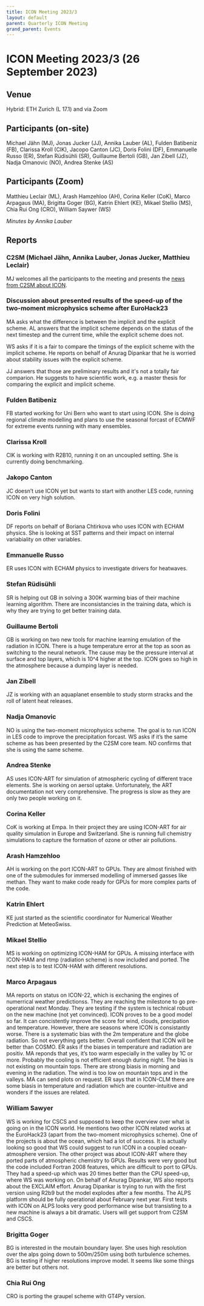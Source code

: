 ```yaml
---
title: ICON Meeting 2023/3
layout: default
parent: Quarterly ICON Meeting
grand_parent: Events
---
```


# ICON Meeting 2023/3 (26 September 2023)

## Venue
Hybrid: ETH Zurich (L 17.1) and via Zoom

## Participants (on-site)
Michael Jähn (MJ), Jonas Jucker (JJ),  Annika Lauber (AL), Fulden Batibeniz (FB), Clarissa Kroll (ClK), Jacopo Canton (JC), Doris Folini (DF), Emmanuelle Russo (ER), Stefan Rüdisühli (SR), Guillaume Bertoli (GB), Jan Zibell (JZ), Nadja Omanovic (NO), Andrea Stenke (AS)


## Participants (Zoom)
Matthieu Leclair (ML), Arash Hamzehloo (AH), Corina Keller (CoK), Marco Arpagaus (MA), Brigitta Goger (BG), Katrin Ehlert (KE), Mikael Stellio (MS), Chia Rui Ong (CRO), William Saywer (WS)

_Minutes by Annika Lauber_

## Reports

### C2SM (Michael Jähn, Annika Lauber, Jonas Jucker, Matthieu Leclair)

MJ welcomes all the participants to the meeting and presents the [news from C2SM about ICON](https://polybox.ethz.ch/index.php/s/WF4JiBulij5UqXF/download?path=%2F2023-09-26&files=ICON_Meeting_2023_09_26.pdf).

### Discussion about presented results of the speed-up of the two-moment microphysics scheme after EuroHack23

MA asks what the difference is between the implicit and the explicit scheme.
AL answers that the implicit scheme depends on the status of the next timestep and the current time, while the explicit scheme does not. 

WS asks if it is a fair to compare the timings of the explicit scheme with the implicit scheme. He reports on behalf of Anurag Dipankar that he is worried about stability issues with the explicit scheme.

JJ answers that those are preliminary results and it's not a totally fair comparion. He suggests to have scientific work, e.g. a master thesis for comparing the explicit and implicit scheme.

### Fulden Batibeniz
FB started working for Uni Bern who want to start using ICON. She is doing regional climate modelling and plans to use the seasonal forcast of ECMWF for extreme events running with many ensembles.

### Clarissa Kroll
ClK is working with R2B10, running it on an uncoupled setting. She is currently doing benchmarking.

### Jakopo Canton
JC doesn’t use ICON yet but wants to start with another LES code, running ICON on very high solution.

### Doris Folini
DF reports on behalf of Boriana Chtirkova who uses ICON with ECHAM physics. She is looking at SST patterns and their impact on internal variabiality on other variables.

### Emmanuelle Russo
ER uses ICON with ECHAM physics to investigate drivers for heatwaves.

### Stefan Rüdisühli
SR is helping out GB in solving a 300K warming bias of their machine learning algorithm. There are inconsistancies in the training data, which is why they are trying to get better training data. 

### Guillaume Bertoli
GB is working on two new tools for machine learning emulation of the radiation in ICON. There is a huge temperature error at the top as soon as switching to the neural network. The cause may be the pressure interval at surface and top layers, which is 10^4 higher at the top. ICON goes so high in the atmosphere because a dumping layer is needed.

### Jan Zibell
JZ is working with an aquaplanet ensemble to study storm stracks and the roll of latent heat releases.

### Nadja Omanovic
NO is using the two-moment microphysics scheme. The goal is to run ICON in LES code to improve the precipitation forcast.
WS asks if it’s the same scheme as has been presented by the C2SM core team.
NO confirms that she is using the same scheme.

### Andrea Stenke
AS uses ICON-ART for simulation of atmospheric cycling of different trace elements. She is working on aersol uptake. Unfortunately, the ART documentation not very comprehensive. The progress is slow as they are only two people working on it.

### Corina Keller
CoK is working at Empa. In their project they are using ICON-ART for air quality simulation in Europe and Switzerland. She is running full chemistry simulations to capture the formation of ozone or other air pollutions.

### Arash Hamzehloo
AH is working on the port ICON-ART to GPUs. They are almost finished with one of the submodules for immersed modelling of immersed gasses like methan. They want to make code ready for GPUs for more complex parts of the code.

### Katrin Ehlert
KE just started as the scientific coordinator for Numerical Weather Prediction at MeteoSwiss.

### Mikael Stellio
MS is working on optimizing ICON-HAM for GPUs. A missing interface with ICON-HAM and rtmp (radiation scheme) is now included and ported. The next step is to test ICON-HAM with different resolutions.

### Marco Arpagaus
MA reports on status on ICON-22, which is exchaning the engines of numerrical weather predictionss. They are reaching the milestone to go pre-operational next Monday. They are testing if the system is technical robust on the new machine (not yet convinced). ICON proves to be a good model so far. It can concistently improve the score for wind, clouds, precipation and temperature. However, there are seasons where ICON is consistantly worse. There is a systematic bias with the 2m temperature and the globe radiation. So not everything gets better. Overall confident that ICON will be better than COSMO.
ER asks if the biases in temperature and radiation are positiv.
MA reponds that yes, it’s too warm especially in the valley by 1C or more. Probably the cooling is not efficient enough during night. The bias is not existing on mountain tops. There are strong biasis in morning and evening in the radiation. The wind is too low on mountain tops and in the valleys. MA can send plots on request.
ER says that in ICON-CLM there are some biasis in temperature and radiation which are counter-intuitive and wonders if the issues are related.

### William Sawyer
WS is working for CSCS and supposed to keep the overview over what is going on in the ICON world. He mentions two other ICON related works at the EuroHack23 (apart from the two-moment microphysics scheme). One of the projects is about the ocean, which had a lot of success. It is actually looking so good that WS could suggest to run ICON in a coupled ocean-atmosphere version. The other project was about ICON-ART where they ported parts of atmospheric chemistry to GPUs. Results were very good but the code included Fortran 2008 features, which are difficult to port to GPUs. They had a speed-up which was 20 times better than the CPU speed-up, where WS was working on.
On behalf of Anurag Dipankar, WS also reports about the EXCLAIM effort. Anurag Dipankar is trying to run with the first version using R2b9 but the model explodes after a few months.
The ALPS platform should be fully operational about February next year. First tests with ICON on ALPS looks very good performance wise but transisting  to a new machine is always a bit dramatic. Users will get support from C2SM and CSCS.

### Brigitta Goger
BG is interested in the moutain boundary layer. She uses high resolution over the alps going down to 500m/250m using both turbulence schemes. BG is testing if higher resolutions improve model. It seems like some things are better but others not.

### Chia Rui Ong
CRO is porting the graupel scheme with GT4Py version.
